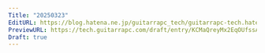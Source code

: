 ```yaml
---
Title: "20250323"
EditURL: https://blog.hatena.ne.jp/guitarrapc_tech/guitarrapc-tech.hatenablog.com/atom/entry/6802418398343181449
PreviewURL: https://tech.guitarrapc.com/draft/entry/KCMaQreyMx2EqOUfssAD9BKxJS4
Draft: true
---
```


